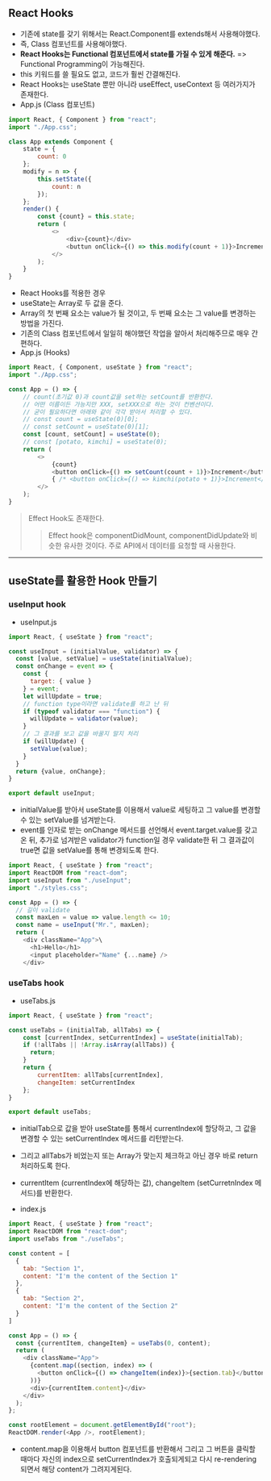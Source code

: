 ## React Hooks
- 기존에 state를 갖기 위해서는 React.Component를 extends해서 사용해야했다.
- 즉, Class 컴포넌트를 사용해야했다.
- **React Hooks는 Functional 컴포넌트에서 state를 가질 수 있게 해준다.** => Functional Programming이 가능해진다.
- this 키워드를 쓸 필요도 없고, 코드가 훨씬 간결해진다.
- React Hooks는 useState 뿐만 아니라 useEffect, useContext 등 여러가지가 존재한다.
- App.js (Class 컴포넌트)
```javascript
import React, { Component } from "react";
import "./App.css";

class App extends Component {
    state = {
        count: 0
    };
    modify = n => {
        this.setState({
            count: n
        });
    };
    render() {
        const {count} = this.state;
        return (
            <>
                <div>{count}</div>
                <buttun onClick={() => this.modify(count + 1)}>Increment</button>
            </>
        );
    }
}
```

- React Hooks를 적용한 경우
- useState는 Array로 두 값을 준다. 
- Array의 첫 번째 요소는 value가 될 것이고, 두 번째 요소는 그 value를 변경하는 방법을 가진다. 
- 기존의 Class 컴포넌트에서 일일히 해야했던 작업을 알아서 처리해주므로 매우 간편하다.
- App.js (Hooks)
```javascript
import React, { Component, useState } from "react";
import "./App.css";

const App = () => {
    // count(초기값 0)과 count값을 set하는 setCount를 반환한다.
    // 어떤 이름이든 가능지만 XXX, setXXX으로 하는 것이 컨벤션이다.
    // 굳이 필요하다면 아래와 같이 각각 받아서 처리할 수 있다.
    // const count = useState(0)[0];
    // const setCount = useState(0)[1];
    const [count, setCount] = useState(0);
    // const [potato, kimchi] = useState(0);
    return (
        <>
            {count}
            <button onClick={() => setCount(count + 1)}>Increment</button>
            { /* <button onClick={() => kimchi(potato + 1)}>Increment</button> */ }
        </>
    );
}
```

> Effect Hook도 존재한다.
>> Effect hook은 componentDidMount, componentDidUpdate와 비슷한 유사한 것이다.
>> 주로 API에서 데이터를 요청할 때 사용한다.

<hr>

## useState를 활용한 Hook 만들기
### useInput hook
- useInput.js
```javascript
import React, { useState } from "react";

const useInput = (initialValue, validator) => {
  const [value, setValue] = useState(initialValue);
  const onChange = event => {
    const {
      target: { value }
    } = event;
    let willUpdate = true;
    // function type이라면 validate를 하고 난 뒤
    if (typeof validator === "function") {
      willUpdate = validator(value);
    }
    // 그 결과를 보고 값을 바꿀지 말지 처리 
    if (willUpdate) {
      setValue(value);
    }
  }
  return {value, onChange};
}

export default useInput;
```
- initialValue를 받아서 useState를 이용해서 value로 세팅하고 그 value를 변경할 수 있는 setValue를 넘겨받는다.
- event를 인자로 받는 onChange 메서드를 선언해서 event.target.value를 갖고 온 뒤, 추가로 넘겨받은 validator가 function일 경우 validate한 뒤 그 결과값이 true면 값을 setValue를 통해 변경되도록 한다.

```javascript
import React, { useState } from "react";
import ReactDOM from "react-dom";
import useInput from "./useInput";
import "./styles.css";

const App = () => {
  // 길이 validate
  const maxLen = value => value.length <= 10;
  const name = useInput("Mr.", maxLen);
  return (
    <div className="App">\
      <h1>Hello</h1>
      <input placeholder="Name" {...name} />
    </div>
```

### useTabs hook
- useTabs.js
```javascript
import React, { useState } from "react";

const useTabs = (initialTab, allTabs) => {
    const [currentIndex, setCurrentIndex] = useState(initialTab);
    if (!allTabs || !Array.isArray(allTabs)) {
      return;
    }
    return { 
        currentItem: allTabs[currentIndex],
        changeItem: setCurrentIndex
    };
}

export default useTabs;
```

- initialTab으로 값을 받아 useState를 통해서 currentIndex에 할당하고, 그 값을 변경할 수 있는 setCurrentIndex 메서드를 리턴받는다.
- 그리고 allTabs가 비었는지 또는 Array가 맞는지 체크하고 아닌 경우 바로 return 처리하도록 한다.
- currentItem (currentIndex에 해당하는 값), changeItem (setCurretnIndex 메서드)를 반환한다.


- index.js
```javascript
import React, { useState } from "react";
import ReactDOM from "react-dom";
import useTabs from "./useTabs";

const content = [
  {
    tab: "Section 1",
    content: "I'm the content of the Section 1"
  },
  {
    tab: "Section 2",
    content: "I'm the content of the Section 2"
  }
]

const App = () => {
  const {currentItem, changeItem} = useTabs(0, content);
  return (
    <div className="App">
      {content.map((section, index) => (
        <button onClick={() => changeItem(index)}>{section.tab}</button>
      ))}
      <div>{currentItem.content}</div>
    </div>
  );
};

const rootElement = document.getElementById("root");
ReactDOM.render(<App />, rootElement);
```

- content.map을 이용해서 button 컴포넌트를 반환해서 그리고 그 버튼을 클릭할 때마다 자신의 index으로 setCurrentIndex가 호출되게되고 다시 re-rendering되면서 해당 content가 그려지게된다.
